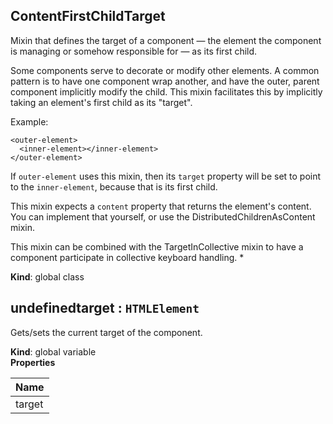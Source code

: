 <a name="ContentFirstChildTarget"></a>
## ContentFirstChildTarget
Mixin that defines the target of a component — the element the
component is managing or somehow responsible for — as its first child.

Some components serve to decorate or modify other elements. A common pattern
is to have one component wrap another, and have the outer, parent component
implicitly modify the child. This mixin facilitates this by implicitly taking
an element's first child as its "target".

Example:

    <outer-element>
      <inner-element></inner-element>
    </outer-element>

If `outer-element` uses this mixin, then its `target` property will be
set to point to the `inner-element`, because that is its first child.

This mixin expects a `content` property that returns the element's content.
You can implement that yourself, or use the DistributedChildrenAsContent
mixin.

This mixin can be combined with the TargetInCollective mixin to have a
component participate in collective keyboard handling. *

**Kind**: global class  
<a name="undefinedtarget"></a>
## undefinedtarget : <code>HTMLElement</code>
Gets/sets the current target of the component.

**Kind**: global variable  
**Properties**

| Name |
| --- |
| target | 

